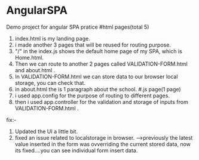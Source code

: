 # AngularSPA
Demo project for angular SPA pratice
#html pages(total 5)
1. index.html is my landing page.
2. i made another 3 pages that will be reused for routing purpose.
3. "/" in the index.js shows the default home page of my SPA, which is Home.html.
4. Then we can route to another 2 pages called VALIDATION-FORM.html and about.html .
5. In VALIDATION-FORM.html we can store data to our browser local storage, you can check that.
6. in about.html the is 1 paragraph about the school.
#.js page(1 page)
7. i used app.config for the purpose of routing to different pages.
8. then i used app.controller for the validation and storage of inputs from VALIDATION-FORM.html . 

fix:-
1. Updated the UI a little bit.
2. fixed an issue related to localstorage in browser.
-->previously the latest value inserted in the form was ovverriding the current stored data,
now its fixed....you can see individual form insert data.

